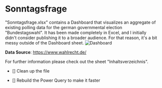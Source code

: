 # Sonntagsfrage

"Sonntagsfrage.xlsx" contains a Dashboard that visualizes an aggregate of existing polling data for the german governmental election "Bundestagswahl".
It has been made completely in Excel, and I initially didn't consider publishing it to a broader audience. For that reason, it's a bit messy outside of the Dashboard sheet.
![Dashboard](dashboard.png)

**Data Source**: https://www.wahlrecht.de/

For further information please check out the sheet "Inhaltsverzeichnis".

- [] Clean up the file

- [] Rebuild the Power Query to make it faster


 
